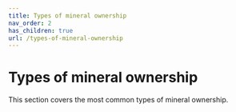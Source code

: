 ```yaml
---
title: Types of mineral ownership
nav_order: 2
has_children: true
url: /types-of-mineral-ownership
---
```


# Types of mineral ownership

This section covers the most common types of mineral ownership.
